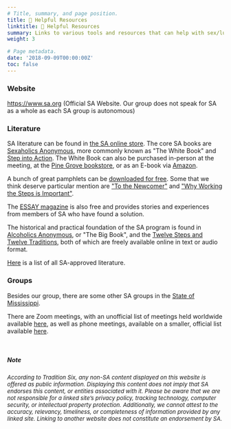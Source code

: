 ```yaml
---
# Title, summary, and page position.
title: 📖 Helpful Resources
linktitle: 📖 Helpful Resources
summary: Links to various tools and resources that can help with sex/lust/porn addiction
weight: 3

# Page metadata.
date: '2018-09-09T00:00:00Z'
toc: false
---
```

### Website
https://www.sa.org (Official SA Website. Our group does not speak for SA as a whole as each SA group is autonomous)  

### Literature
SA literature can be found in [the SA online store](https://www.sexaholics.org/store/index.php?cPath=28). The core SA books are [Sexaholics Anonymous](https://www.sexaholics.org/store/product_info.php?cPath=25&products_id=32), more commonly known as "The White Book" and [Step into Action](https://www.sexaholics.org/store/product_info.php?cPath=25&products_id=78). The White Book can also be purchased in-person at the meeting, at the [Pine Grove bookstore](https://www.pinegrovetreatment.com/addiction-literature-book-store/), or as an E-book via [Amazon](https://www.amazon.com/dp/B08BWSLCDC).

A bunch of great pamphlets can be [downloaded for free](https://www.sa.org/literature/pamphlets/). Some that we think deserve particular mention are ["To the Newcomer"](https://www.sa.org/w/wp-content/uploads/newcomer.pdf) and ["Why Working the Steps is Important"](https://www.sa.org/w/wp-content/uploads/WhyWorkingTheStepsPamphlet.pdf).

The [ESSAY magazine](https://www.sa.org/essay/) is also free and provides stories and experiences from members of SA who have found a solution. 

The historical and practical foundation of the SA program is found in [Alcoholics Anonymous](https://www.aa.org/the-big-book), or "The Big Book", and the [Twelve Steps and Twelve Traditions](https://www.aa.org/twelve-steps-twelve-traditions), both of which are freely available online in text or audio format. 

[Here](https://www.sa.org/w/wp-content/uploads/approvedlit.pdf) is a list of all SA-approved literature.

### Groups
Besides our group, there are some other SA groups in the [State of Mississippi](https://www.sa.org/f2f/United-States-of-America/Mississippi/).

There are Zoom meetings, with an unofficial list of meetings held worldwide available [here](https://nextmeeting.org/275EE30A-220F-4FF2-A950-0ED2B5E4C257.html), as well as phone meetings, available on a smaller, official list available [here](https://www.sa.org/meetings_phone/).

  <br>

##### Note
<font size="2">*According to Tradition Six, any non-SA content displayed on this website is offered as public information. Displaying this content does not imply that SA endorses this content,  or entities associated with it. Please be aware that we are not responsible for a linked site’s privacy policy, tracking technology, computer security, or intellectual property protection. Additionally, we cannot attest to the accuracy, relevancy, timeliness, or completeness of information provided by any linked site. Linking to another website does not constitute an endorsement by SA.*</font>

